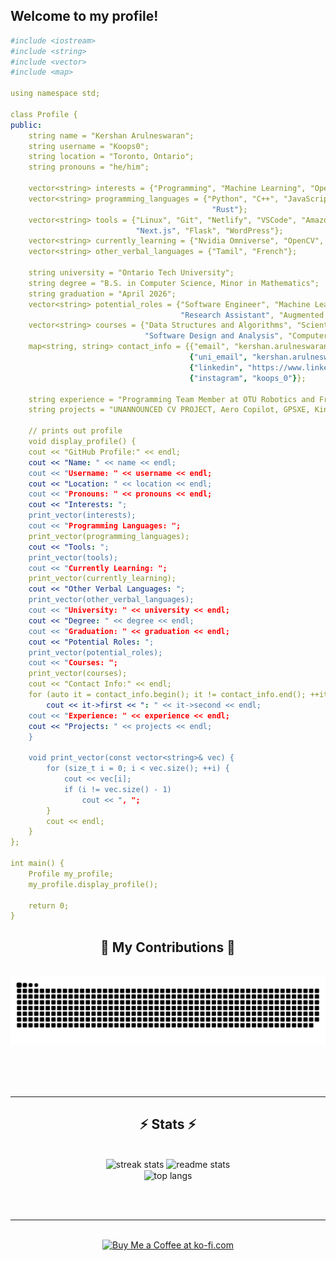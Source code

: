 ## Welcome to my profile!
```yaml
#include <iostream>
#include <string>
#include <vector>
#include <map>

using namespace std;

class Profile {
public:
    string name = "Kershan Arulneswaran";
    string username = "Koops0";
    string location = "Toronto, Ontario";
    string pronouns = "he/him";

    vector<string> interests = {"Programming", "Machine Learning", "Open Source", "Computer Vision", "Robotics", "NLP"};
    vector<string> programming_languages = {"Python", "C++", "JavaScript", "Go", "TypeScript" "Java", "HTML", "CSS", "Ruby",
                                             "Rust"};
    vector<string> tools = {"Linux", "Git", "Netlify", "VSCode", "Amazon Web Services", "OpenGL", "SQL", "React", "Node.js",
                            "Next.js", "Flask", "WordPress"};
    vector<string> currently_learning = {"Nvidia Omniverse", "OpenCV", "Tensorflow", "MongoDB", "Flutter"};
    vector<string> other_verbal_languages = {"Tamil", "French"};

    string university = "Ontario Tech University";
    string degree = "B.S. in Computer Science, Minor in Mathematics";
    string graduation = "April 2026";
    vector<string> potential_roles = {"Software Engineer", "Machine Learning Engineer", "Computer Vision Engineer", 
                                      "Research Assistant", "Augmented Reality Developer", "Data Scientist"};
    vector<string> courses = {"Data Structures and Algorithms", "Scientific Data Analysis", "Software Systems Dev. and Integ.",
                              "Software Design and Analysis", "Computer Graphics and Visualization"};
    map<string, string> contact_info = {{"email", "kershan.arulneswaran@gmail.com"},
                                        {"uni_email", "kershan.arulneswaran@ontariotechu.net"},
                                        {"linkedin", "https://www.linkedin.com/in/kersharul/"}, {"discord", "koops_0"},
                                        {"instagram", "koops_0"}};

    string experience = "Programming Team Member at OTU Robotics and Freelance Computer Science Mentor";
    string projects = "UNANNOUNCED CV PROJECT, Aero Copilot, GPSXE, King's Battle (will be posted later), Talkhub, Ri3D 2024";

    // prints out profile
    void display_profile() {
    cout << "GitHub Profile:" << endl;
    cout << "Name: " << name << endl;
    cout << "Username: " << username << endl;
    cout << "Location: " << location << endl;
    cout << "Pronouns: " << pronouns << endl;
    cout << "Interests: ";
    print_vector(interests);
    cout << "Programming Languages: ";
    print_vector(programming_languages);
    cout << "Tools: ";
    print_vector(tools);
    cout << "Currently Learning: ";
    print_vector(currently_learning);
    cout << "Other Verbal Languages: ";
    print_vector(other_verbal_languages);
    cout << "University: " << university << endl;
    cout << "Degree: " << degree << endl;
    cout << "Graduation: " << graduation << endl;
    cout << "Potential Roles: ";
    print_vector(potential_roles);
    cout << "Courses: ";
    print_vector(courses);
    cout << "Contact Info:" << endl;
    for (auto it = contact_info.begin(); it != contact_info.end(); ++it)
        cout << it->first << ": " << it->second << endl;
    cout << "Experience: " << experience << endl;
    cout << "Projects: " << projects << endl;
    }

    void print_vector(const vector<string>& vec) {
        for (size_t i = 0; i < vec.size(); ++i) {
            cout << vec[i];
            if (i != vec.size() - 1)
                cout << ", ";
        }
        cout << endl;
    }
};

int main() {
    Profile my_profile;
    my_profile.display_profile();

    return 0;
}
```

<div align="center">
  <h2>🐍 My Contributions 🐍</h2>
  <br>
  <img alt="snake eating my contributions" src="https://raw.githubusercontent.com/salesp07/salesp07/output/github-contribution-grid-snake.svg" />
  
  <br/><br/><br/>
</div>

<hr/>

<h2 align="center">⚡ Stats ⚡</h2>
<br>
<div align=center>
  <img width=390 src="https://github-readme-streak-stats-koops0.vercel.app/?user=salesp07&count_private=true&theme=react&border_radius=10" alt="streak stats"/>
  <img width=390 src="https://github-readme-stats-koops0.vercel.app/api?username=salesp07&count_private=true&show_icons=true&theme=react&rank_icon=github&border_radius=10" alt="readme stats" />
  <br/>
  <img width=325 align="center" src="https://github-readme-stats-koops0.vercel.app/api/top-langs/?username=koops0&hide=HTML&langs_count=8&layout=compact&theme=react&border_radius=10&size_weight=0.5&count_weight=0.5&exclude_repo=github-readme-stats" alt="top langs" />
</div>

<br/><br/>

<hr/>

<br/>

<div align="center">
<a href='https://ko-fi.com/V7V4RAK9C' target='_blank'><img height='64' style='border:0px;height:64px;' src='https://storage.ko-fi.com/cdn/kofi1.png?v=3' border='0' alt='Buy Me a Coffee at ko-fi.com' /></a>
</div>

<br/>
